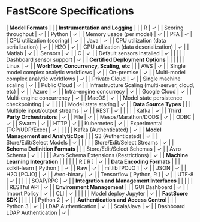 # FastScore Specifications


| **Model Formats** |  |  | **Instrumentation and Logging** |  |
| R | ✓ |  | Scoring throughput | ✓ |
| Python | ✓ |  | Memory usage (per model) | ✓ |
| PFA | ✓ |  | CPU utilization (scoring) | ✓ |
| Java | ✓ |  | CPU utilization (data serialization) | ✓ |
| H2O | ✓ |  | CPU utilization (data deserialization) | ✓ |
| Matlab | ✓ |  | Sensors | ✓ |
| C | ✓ |  | Default sensors installed | ✓ |
|  |  |  | Dashboard sensor support | ✓ |
| **Certified Deployment Options** |  |  |  |  |
| Linux | ✓ |  | **Workflow, Concurrency, Scaling, etc** |  |
| AWS | ✓ |  | Single model complex analytic workflows | ✓ |
| On-premise | ✓ |  | Multi-model complex analytic workflows | ✓ |
| Private Cloud | ✓ |  | Single machine scaling | ✓ |
| Public Cloud | ✓ |  | Infrastructure Scaling (multi-server, cloud, etc) | ✓ |
| Azure | ✓ |  | Intra-engine concurrecy | ✓ |
| Google Cloud | ✓ |  | Multi-engine concurrency | ✓ |
| MacOS | ✓ |  | Model state persistence checkpointing | ✓ |
|  |  |  | Model state staring | ✓ |
| **Data Source Types** |  |  | Multiple input/output streams | ✓ |
| REST | ✓ |  |  |  |
| Kafka | ✓ |  | **Third Party Orchestrators** | ✓ |
| File | ✓ |  | Mesos/Marathon/DCOS | ✓ |
| ODBC | ✓ |  | Swarm | ✓ |
| HTTP | ✓ |  | Kubernetes | ✓ |
| Experimental (TCP/UDP/Exec) | ✓ |  |  |  |
| Kafka (Authenticated) | ✓ |  | **Model Management and AnalyticOps** |  |
| S3 (Authenticated) | ✓ |  | Store/Edit/Select Models | ✓ |
|  |  |  | Store/Edit/Select Streams | ✓ |
| **Schema Definition Formats** |  |  | Store/Edit/Select Schemas | ✓ |
| Avro Schema | ✓ |  |  |  |
| Avro Schema Extensions (Restrictions) | ✓ |  | **Machine Learning Integration** |  |
|  |  |  | R [ R ] | ✓ |
| **Data Encoding Formats** |  |  | scikit-learn [ Python ] | ✓ |
| Raw | ✓ |  | ml.lib [POJO ] | ✓ |
| JSON | ✓ |  | H2O [POJO] | ✓ |
| Avro-binary | ✓ |  | Tensorflow [ Python, R ] | ✓ |
| UTF-8 | ✓ |  |  |  |
| SOAP/RPC | ✓ |  | **Integration and Management Interfaces** |  |
|  |  |  | RESTful API | ✓ |
| **Environment Management** |  |  | GUI Dashboard | ✓ |
| Import Policy | ✓ |  | CLI | ✓ |
|  |  |  | Model deploy Jupyter | ✓ |
| **FastScore SDK** |  |  |  |  |
| Python 2 | ✓ |  | **Authentication and Access Control** |  |
| Python 3 | ✓ |  | LDAP Authentication | ✓ |
| Scala/Java | ✓ |  | Dashboard LDAP Authentication | ✓ |